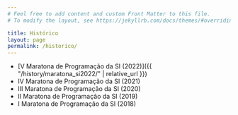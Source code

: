 ```yaml
---
# Feel free to add content and custom Front Matter to this file.
# To modify the layout, see https://jekyllrb.com/docs/themes/#overriding-theme-defaults

title: Histórico
layout: page
permalink: /historico/
---
```


- [V Maratona de Programação da SI (2022)]({{ "/history/maratona_si2022/" | relative_url }})
- IV Maratona de Programação da SI (2021)
- III Maratona de Programação da SI (2020)
- II Maratona de Programação da SI (2019)
- I Maratona de Programação da SI (2018)